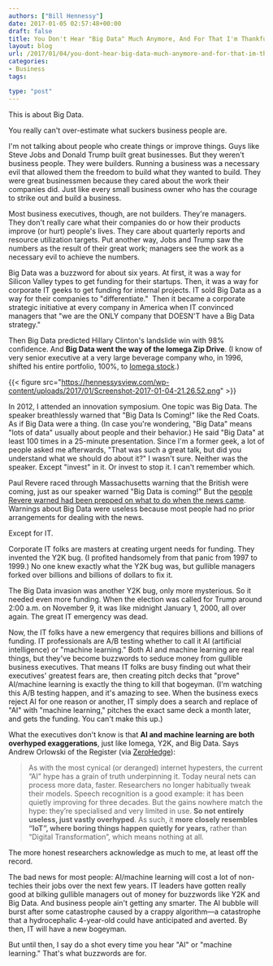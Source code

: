 ```yaml
---
authors: ["Bill Hennessy"]
date: 2017-01-05 02:57:48+00:00
draft: false
title: You Don't Hear "Big Data" Much Anymore, And For That I'm Thankful
layout: blog
url: /2017/01/04/you-dont-hear-big-data-much-anymore-and-for-that-im-thankful/
categories:
- Business
tags:

type: "post"
---
```


This is about Big Data.

You really can't over-estimate what suckers business people are.

I'm not talking about people who create things or improve things. Guys like Steve Jobs and Donald Trump built great businesses. But they weren't business people. They were builders. Running a business was a necessary evil that allowed them the freedom to build what they wanted to build. They were great businessmen because they cared about the work their companies did. Just like every small business owner who has the courage to strike out and build a business.

Most business executives, though, are not builders. They're managers. They don't really care what their companies do or how their products improve (or hurt) people's lives. They care about quarterly reports and resource utilization targets. Put another way, Jobs and Trump saw the numbers as the result of their great work; managers see the work as a necessary evil to achieve the numbers.

Big Data was a buzzword for about six years. At first, it was a way for Silicon Valley types to get funding for their startups. Then, it was a way for corporate IT geeks to get funding for internal projects. IT sold Big Data as a way for their companies to "differentiate."  Then it became a corporate strategic initiative at every company in America when IT convinced managers that "we are the ONLY company that DOESN'T have a Big Data strategy."

Then Big Data predicted Hillary Clinton's landslide win with 98% confidence. And **Big Data went the way of the Iomega Zip Drive**. (I know of very senior executive at a very large beverage company who, in 1996, shifted his entire portfolio, 100%, to [Iomega stock](https://tips.vlaurie.com/2008/04/remembering-iomega/).)

{{< figure src="https://hennessysview.com/wp-content/uploads/2017/01/Screenshot-2017-01-04-21.26.52.png" >}}


In 2012, I attended an innovation symposium. One topic was Big Data. The speaker breathlessly warned that "Big Data Is Coming!" like the Red Coats. As if Big Data were a thing. (In case you're wondering, "Big Data" means "lots of data" usually about people and their behavior.) He said "Big Data" at least 100 times in a 25-minute presentation. Since I'm a former geek, a lot of people asked me afterwards, "That was such a great talk, but did you understand what we should do about it?" I wasn't sure. Neither was the speaker. Except "invest" in it. Or invest to stop it. I can't remember which.

Paul Revere raced through Massachusetts warning that the British were coming, just as our speaker warned "Big Data is coming!" But the [people Revere warned had been prepped on what to do when the news came](https://www.biography.com/news/paul-reveres-ride-facts). Warnings about Big Data were useless because most people had no prior arrangements for dealing with the news.

Except for IT.

Corporate IT folks are masters at creating urgent needs for funding. They invented the Y2K bug. (I profited handsomely from that panic from 1997 to 1999.) No one knew exactly what the Y2K bug was, but gullible managers forked over billions and billions of dollars to fix it.

The Big Data invasion was another Y2K bug, only more mysterious. So it needed even more funding. When the election was called for Trump around 2:00 a.m. on November 9, it was like midnight January 1, 2000, all over again. The great IT emergency was dead.

Now, the IT folks have a new emergency that requires billions and billions of funding. IT professionals are A/B testing whether to call it AI (artificial intelligence) or "machine learning." Both AI and machine learning are real things, but they've become buzzwords to seduce money from gullible business executives. That means IT folks are busy finding out what their executives' greatest fears are, then creating pitch decks that "prove" AI/machine learning is exactly the thing to kill that bogeyman. (I'm watching this A/B testing happen, and it's amazing to see. When the business execs reject AI for one reason or another, IT simply does a search and replace of "AI" with "machine learning," pitches the exact same deck a month later, and gets the funding. You can't make this up.)

What the executives don't know is that **AI and machine learning are both overhyped exaggerations**, just like Iomega, Y2K, and Big Data. Says Andrew Orlowski of the Register (via [ZeroHedge](https://www.zerohedge.com/news/2017-01-04/artificial-intelligence-putting-ai-fail)):



> As with the most cynical (or deranged) internet hypesters, the current “AI” hype has a grain of truth underpinning it. Today neural nets can process more data, faster. Researchers no longer habitually tweak their models. Speech recognition is a good example: it has been quietly improving for three decades. But the gains nowhere match the hype: they’re specialised and very limited in use. **So not entirely useless, just vastly overhyped**. As such, it **more closely resembles “IoT”, where boring things happen quietly for years,** rather than “Digital Transformation”, which means nothing at all.

The more honest researchers acknowledge as much to me, at least off the record.



The bad news for most people: AI/machine learning will cost a lot of non-techies their jobs over the next few years. IT leaders have gotten really good at bilking gullible managers out of money for buzzwords like Y2K and Big Data. And business people ain't getting any smarter. The AI bubble will burst after some catastrophe caused by a crappy algorithm—a catastrophe that a hydrocephalic 4-year-old could have anticipated and averted. By then, IT will have a new bogeyman.

But until then, I say do a shot every time you hear "AI" or "machine learning." That's what buzzwords are for.
